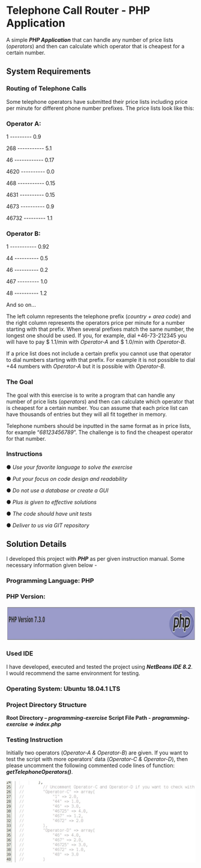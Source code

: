 # Telephone Call Router - PHP Application
A simple _**PHP Application**_ that can handle any number of price lists (_operators_) and then can calculate which operator that is cheapest for a certain number. 

## System Requirements

### Routing of Telephone Calls
Some telephone operators have submitted their price lists including price per minute for different phone number prefixes. The price lists look like this:

### Operator A:
1 --------- 0.9

268	----------- 5.1

46 ------------ 0.17

4620 ---------- 0.0

468 ----------- 0.15

4631 ---------- 0.15

4673 ---------- 0.9

46732 --------- 1.1

### Operator B:
1 ----------- 0.92

44 ---------- 0.5

46 ---------- 0.2

467 --------- 1.0

48 ---------- 1.2

And so on...

The left column represents the telephone prefix (_country + area code_) and the right column represents the operators price per minute for a number starting with that prefix. When several prefixes match the same number, the longest one should be used. If you, for example, dial +46-73-212345 you will have to pay $ 1.1/min with _Operator-A_ and $ 1.0/min with _Operator-B_. 

If a price list does not include a certain prefix you cannot use that operator to dial numbers starting with that prefix. For example it is not possible to dial +44 numbers with _Operator-A_ but it is possible with _Operator-B_.

### The Goal
The goal with this exercise is to write a program that can handle any number of price lists (_operators_) and then can calculate which operator that is cheapest for a certain number. You can assume that each price list can have thousands of entries but they will all fit together in memory.

Telephone numbers should be inputted in the same format as in price lists, for example “_68123456789_”. The challenge is to find the cheapest operator for that number.

### Instructions
●	_Use your favorite language to solve the exercise_

●	_Put your focus on code design and readability_ 

●	_Do not use a database or create a GUI_ 

●	_Plus is given to effective solutions_ 

●	_The code should have unit tests_

●	_Deliver to us via GIT repository_

## Solution Details
I developed this project with _**PHP**_ as per given instruction manual. Some necessary information given below -

### Programming Language: PHP

### PHP Version:
![PHP version used in the application](https://github.com/xtremeonecoder/telephone-call-router-php/blob/master/documentation/Programming-Environment.jpg)

### Used IDE
I have developed, executed and tested the project using _**NetBeans IDE 8.2**_. I would recommend the same environment for testing.

### Operating System: Ubuntu 18.04.1 LTS

### Project Directory Structure
**Root Directory – _programming-exercise_**
**Script File Path -**
_**programming-exercise => index.php**_

### Testing Instruction
Initially two operators (_Operator-A & Operator-B_) are given. If you want to test the script with more operators’ data (_Operator-C & Operator-D_), then please uncomment the following commented code lines of function: _**getTelephoneOperators()**_.

![Commented extra data for testing the application](https://github.com/xtremeonecoder/telephone-call-router-php/blob/master/documentation/Extra-Data-for-Testing.jpg)